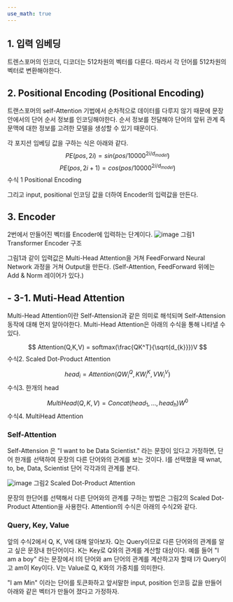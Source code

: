 ```yaml
---
use_math: true
---
```

## 1. 입력 임베딩
트렌스포머의 인코더, 디코더는 512차원의 벡터를 다룬다. 따라서 각 던어를 512차원의 벡터로 변환해야한다.

## 2. Positional Encoding (Positional Encoding)
트랜스포머의 self-Attention 기법에서 순차적으로 데이터를 다루지 않기 때문에 문장 안에서의 단어 순서 정보를 인코딩해야한다. 순서 정보를 전달해야 단어의 앞뒤 관계 즉 문맥에 대한 정보를 고려한 모델을 생성할 수 있기 때문이다.

각 포지션 임베딩 값을 구하는 식은 아래와 같다.
$$
PE(pos, 2i) = sin(pos/10000^{2i/d_{model}})
$$
$$
PE(pos, 2i+1) = cos(pos/10000^{2i/d_{model}})
$$
수식 1 Positional Encoding

그리고 input, positional 인코딩 값을 더하여 Encoder의 입력값을 만든다.

## 3. Encoder
2번에서 만들어진 벡터를 Encoder에 입력하는 단계이다.
![image](https://user-images.githubusercontent.com/101251439/162553630-a7695c7d-c4dd-4a67-8585-d1a1d1040d7f.png)
그림1 Transformer Encoder 구조

그림1과 같이 입력값은 Multi-Head Attention을 거쳐 FeedForward Neural Network 과정을 거쳐 Output을 만든다. (Self-Attention, FeedForward 위에는 Add & Norm 레이어가 있다.)

## - 3-1. Muti-Head Attention
Multi-Head Attention이란 Self-Attension과 같은 의미로 해석되며 Self-Attension 동작에 대해 먼저 알아야한다. Multi-Head Attention은 아래의 수식을 통해 나타낼 수 있다.

$$
Attention(Q,K,V) = softmax(\frac{QK^T}{\sqrt{d_{k}}})V
$$
수식2. Scaled Dot-Product Attention

$$
head_{i} = Attention(QW_{i}^{Q},KW_{i}^{K},VW_{i}^{V})
$$
수식3. 한개의 head

$$
MultiHead(Q,K,V) = Concat(head_{1},...,head_{h})W^{0}
$$
수식4. MultiHead Attention


### Self-Attention
Self-Attension 은 "I want to be Data Scientist." 라는 문장이 있다고 가정하면, 단어 한개를 선택하여 문장의 다른 단어와의 관계를 보는 것이다. I를 선택했을 때 wnat, to, be, Data, Scientist 단어 각각과의 관계를 본다.


![image](https://user-images.githubusercontent.com/101251439/162554179-5796f541-5e1f-4019-a2a1-f1512cda81ba.png)
그림2 Scaled Dot-Product Attention

문장의 한단어를 선택해서 다른 단어와의 관계를 구하는 방법은 그림2의 Scaled Dot-Product Attention을 사용한다. Attention의 수식은 아래의 수식2와 같다.

### Query, Key, Value
앞의 수식2에서 Q, K, V에 대해 알아보자.
Q는 Query이므로 다른 단어와의 관계를 알고 싶은 문장내 한단어이다.
K는 Key로 Q와의 관계를 계산할 대상이다.
예를 들어 "I am a boy" 라는 문장에서 I의 단어와 am 단어의 관계를 계산하고자 할때 I가 Query이고 am이 Key이다.
V는 Value로 Q, K와의 가중치를 의미한다.


 "I am Min" 이라는 단어를 토큰화하고 앞서말한 input, position 인코등 값을 만들어 아래와 같은 벡터가 만들어 졌다고 가정하자.
